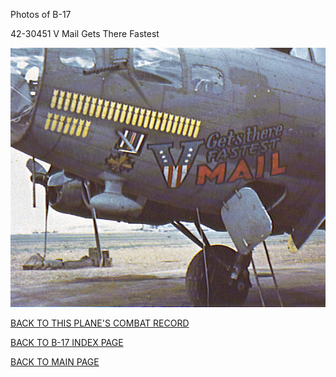 
Photos of B-17






 




42-30451 V Mail Gets There Fastest  
  

![](42-30451c.jpg)  
  

[BACK TO THIS PLANE'S COMBAT RECORD](ValorToVictory/b17s/42-30451.md)  

[BACK TO B-17 INDEX PAGE](ValorToVictory/000b17s.md)  

[BACK TO MAIN PAGE](ValorToVictory/index.html)


